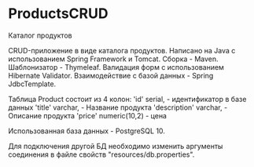 # ProductsCRUD
Каталог продуктов

CRUD-приложение в виде каталога продуктов. Написано на Java с использованием Spring Framework и Tomcat.
Сборка - Maven.
Шаблонизатор - Thymeleaf.
Валидация форм с использованием Hibernate Validator.
Взаимодействие с базой данных - Spring JdbcTemplate.

Таблица Product состоит из 4 колон: 
'id' serial, - идентификатор в базе данных
'title' varchar, - Название продукта
'description' varchar, - Описание продукта
'price' numeric(10,2) - цена

Использованная база данных - PostgreSQL 10.

Для подключения другой БД необходимо изменить аргументы соединения в файле свойств "resources/db.properties".
